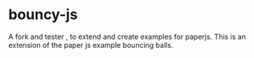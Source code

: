 # bouncy-js
A fork and tester , to extend and create examples for paperjs.
This is an extension of the paper js example bouncing balls.
